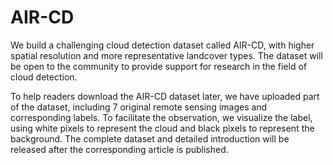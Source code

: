 # AIR-CD
We build a challenging cloud detection dataset called AIR-CD, with higher spatial resolution and more representative landcover types. The dataset will be open to the community to provide support for research in the field of cloud detection.

To help readers download the AIR-CD dataset later, we have uploaded part of the dataset, including 7 original remote sensing images and corresponding labels. To facilitate the observation, we visualize the label, using white pixels to represent the cloud and black pixels to represent the background. The complete dataset and detailed introduction will be released after the corresponding article is published.
